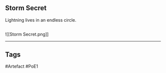 ## Storm Secret
Lightning lives in an endless circle.
##
![[Storm Secret.png]]

---
## Tags
#Artefact
#PoE1